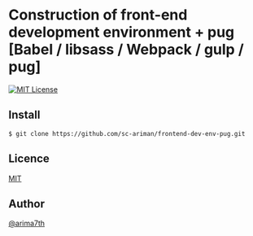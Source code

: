 # Construction of front-end development environment + pug [Babel / libsass / Webpack / gulp / pug]

[![MIT License](http://img.shields.io/badge/license-MIT-blue.svg?style=flat)](https://github.com/sc-ariman/tool/blob/master/LICENSE)

## Install
``$ git clone https://github.com/sc-ariman/frontend-dev-env-pug.git ``


## Licence

[MIT](https://github.com/sc-ariman/tool/blob/master/LICENSE)

## Author

[@arima7th](https://twitter.com/arima7th)


